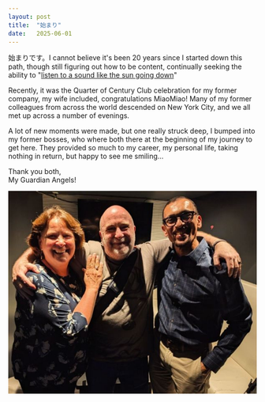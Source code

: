 ```yaml
---
layout: post
title:  "始まり"
date:   2025-06-01
---
```


<p class="intro"><span class="dropcap">始</span>まりです。I cannot believe it's been 20 years since I started down this path, though still figuring out how to be content, continually seeking the ability to "<a href="https://www.azlyrics.com/lyrics/rodneycrowell/songforthelife.html" target="_blank">listen to a sound like the sun going down</a>"</p>
<p> Recently, it was the Quarter of Century Club celebration for my former company, my wife included, congratulations MiaoMiao! Many of my former colleagues from across the world descended on New York City, and we all met up across a number of evenings.</p> 
<p>A lot of new moments were made, but one really struck deep, I bumped into my former bosses, who where both there at the beginning of my journey to get here. They provided so much to my career, my personal life, taking nothing in return, but happy to see me smiling...
</p>
<p><span class="dropcap">T</span>hank you both,<br>
My Guardian Angels!
</p>
<img src="/assets/img/guardianangelssmall.jpg" alt="my guardian angels">

